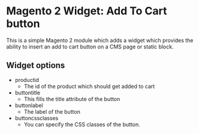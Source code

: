 # Magento 2 Widget: Add To Cart button

This is a simple Magento 2 module which adds a widget which provides the ability
to insert an add to cart button on a CMS page or static block.

## Widget options

* productid
  * The id of the product which should get added to cart
* buttontitle
  * This fills the title attribute of the button
* buttonlabel
  * The label of the button
* buttoncssclasses
  * You can specify the CSS classes of the button.
